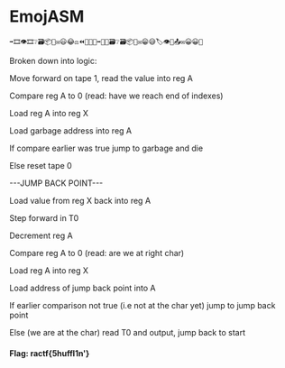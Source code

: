 # EmojASM

```
➡️🎞️👁️🎞️❔🗃️📦🔨✉️😃😂⚖️⏪📼🎁🔨➡️📼🦔🗃️❔🗃️📦🔨✉️😁😅🏷️👁️📼📤✉️😀😀🐰
```
Broken down into logic:  

Move forward on tape 1, read the value into reg A  

Compare reg A to 0 (read: have we reach end of indexes)  

Load reg A into reg X  

Load garbage address into reg A  

If compare earlier was true jump to garbage and die  

Else reset tape 0  

---JUMP BACK POINT---  

Load value from reg X back into reg A  

Step forward in T0  

Decrement reg A  

Compare reg A to 0 (read: are we at right char)  

Load reg A into reg X  

Load address of jump back point into A  

If earlier comparison not true (i.e not at the char yet) jump to jump back point  

Else (we are at the char) read T0 and output, jump back to start  

#### Flag: ractf{5huffl1n'}
